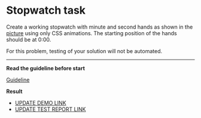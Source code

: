 # Stopwatch task

Create a working stopwatch with minute and second hands as shown in the [picture](stopwatch.png) using only CSS animations. The starting position of the hands should be at 0:00.

For this problem, testing of your solution will not be automated.

---
**Read the guideline before start**

[Guideline](https://github.com/mate-academy/layout_task-guideline/blob/master/README.md)

**Result**

- [UPDATE DEMO LINK](https://pastushenkovik.github.io/layout_stop-watch/)
- [UPDATE TEST REPORT LINK](https://pastushenkovik.github.io/layout_stop-watch/report/html_report/)
